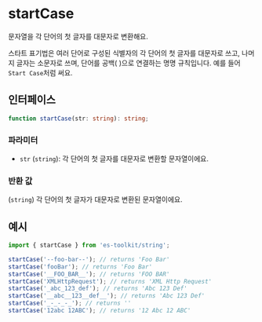 # startCase

문자열을 각 단어의 첫 글자를 대문자로 변환해요.

스타트 표기법은 여러 단어로 구성된 식별자의 각 단어의 첫 글자를 대문자로 쓰고, 나머지 글자는 소문자로 쓰며, 단어를 공백( )으로 연결하는 명명 규칙입니다. 예를 들어 `Start Case`처럼 써요.

## 인터페이스

```typescript
function startCase(str: string): string;
```

### 파라미터

- `str` (`string`): 각 단어의 첫 글자를 대문자로 변환할 문자열이에요.

### 반환 값

(`string`) 각 단어의 첫 글자가 대문자로 변환된 문자열이에요.

## 예시

```typescript
import { startCase } from 'es-toolkit/string';

startCase('--foo-bar--'); // returns 'Foo Bar'
startCase('fooBar'); // returns 'Foo Bar'
startCase('__FOO_BAR__'); // returns 'FOO BAR'
startCase('XMLHttpRequest'); // returns 'XML Http Request'
startCase('_abc_123_def'); // returns 'Abc 123 Def'
startCase('__abc__123__def__'); // returns 'Abc 123 Def'
startCase('_-_-_-_'); // returns ''
startCase('12abc 12ABC'); // returns '12 Abc 12 ABC'
```
